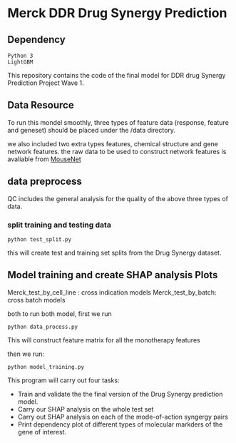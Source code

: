 # Merck DDR Drug Synergy Prediction
## Dependency
```
Python 3
LightGBM
```

This repository contains the code of the final model for DDR drug Synergy Prediction Project Wave 1. 
## Data Resource

To run this mondel smoothly, three types of feature data (response, feature and geneset) should be placed under the /data directory.  

we also included two extra types features, chemical structure and gene network features. the raw data to be used to construct network features is avaliable from [MouseNet](http://fntm.princeton.edu) 

## data preprocess

QC includes the general analysis for the quality of the above three types of data.

### split training and testing data
```
python test_split.py
```
this will create test and training set splits from the Drug Synergy dataset.

## Model training and create SHAP analysis Plots

Merck_test_by_cell_line : cross indication models
Merck_test_by_batch: cross batch models

both to run both model, first we run
```
python data_process.py
```
This will construct feature matrix for all the monotherapy features

then we run:
```
python model_training.py
```
This program will carry out four tasks: 
* Train and validate the the final version of the Drug Synergy prediction model.
* Carry our SHAP analysis on the whole test set
* Carry out SHAP analysis on each of the mode-of-action syngergy pairs
* Print dependency plot of different types of molecular markders of the gene of interest.







